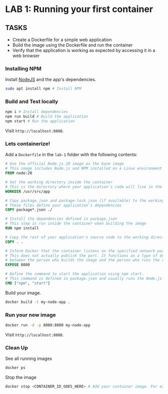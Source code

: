 # LAB 1: Running your first container

## TASKS

- Create a Dockerfile for a simple web application
- Build the image using the Dockerfile and run the container
- Verify that the application is working as expected by accessing it in a web browser

### Installing NPM

Install [NodeJS](https://nodejs.org/en) and the app's dependencies.

```bash
sudo apt install npm # Install NPM
```

### Build and Test locally

```bash
npm i # Install dependencies
npm run build # Build the application
npm start # Run the application
```

Visit `http://localhost:8080`.

### Lets containerize!

Add a `Dockerfile` in the `lab-1` folder with the following contents:

```dockerfile
# Use the official Node.js 20 image as the base image
# This image includes Node.js and NPM installed on a Linux environment
FROM node:20

# Set the working directory inside the container
# This is the directory where your application's code will live in the container
WORKDIR /usr/src/app

# Copy package.json and package-lock.json (if available) to the working directory
# These files define your application's dependencies
COPY package*.json ./

# Install the dependencies defined in package.json
# This step is run inside the container when building the image
RUN npm install

# Copy the rest of your application's source code to the working directory in the container
COPY . .

# Inform Docker that the container listens on the specified network port at runtime.
# This does not actually publish the port. It functions as a type of documentation
# between the person who builds the image and the person who runs the container, about which ports are intended to be published
EXPOSE 8080

# Define the command to start the application using npm start.
# This command is defined in package.json and usually runs the Node.js server.
CMD ["npm", "start"]
```

Build your image.

```bash
docker build -t my-node-app .
```

### Run your new image

```bash
docker run -d -p 8080:8080 my-node-app
```

Visit `http://localhost:8080`.

### Clean Up

See all running images

```bash
docker ps
```

Stop the image

```bash
docker stop <CONTAINER_ID_GOES_HERE> # Add your container image. For example 'docker stop 43acd01c7d1c'
```

